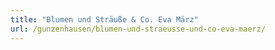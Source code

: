 ```yaml
---
title: "Blumen und Sträuße & Co. Eva März"
url: /gunzenhausen/blumen-und-straeusse-und-co-eva-maerz/
---
```


